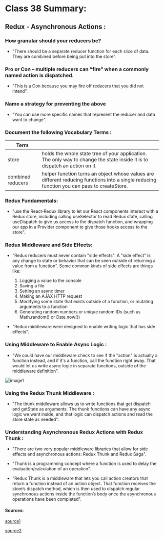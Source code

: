 # Class 38 Summary:

## Redux - Asynchronous Actions :

### How granular should your reducers be?

  * "There should be a separate reducer function for each slice of data. They are combined before being put into the store".

### Pro or Con – multiple reducers can “fire” when a commonly named action is dispatched.

  * "This is a Con because you may fire off reducers that you did not intend".

### Name a strategy for preventing the above
  
   * "You can use more specific names that represent the reducer and data want to change".


### Document the following Vocabulary Terms :  

| Term      |                                                   |
| -----------  | ----------------------------------------------------------------|
|store |holds the whole state tree of your application. The only way to change the state inside it is to dispatch an action on it. |
|combined reducers |helper function turns an object whose values are different reducing functions into a single reducing function you can pass to createStore. |

### Redux Fundamentals:
   * "use the React-Redux library to let our React components interact with a Redux store, including calling useSelector to read Redux state, calling useDispatch to give us access to the dispatch function, and wrapping our app in a Provider component to give those hooks access to the store".

### Redux Middleware and Side Effects:

  * "Redux reducers must never contain "side effects". A "side effect" is any change to state or behavior that can be seen outside of returning a value from a function". Some common kinds of side effects are things like:
     1. Logging a value to the console
     2. Saving a file
     3. Setting an async timer
     4. Making an AJAX HTTP request
     5. Modifying some state that exists outside of a function, or mutating arguments to a function
     6. Generating random numbers or unique random IDs (such as Math.random() or Date.now())

  * "Redux middleware were designed to enable writing logic that has side effects".

### Using Middleware to Enable Async Logic :

  * "We could have our middleware check to see if the "action" is actually a function instead, and if it's a function, call the function right away. That would let us write async logic in separate functions, outside of the middleware definition".

![image1](https://redux.js.org/assets/images/ReduxAsyncDataFlowDiagram-d97ff38a0f4da0f327163170ccc13e80.gif)

### Using the Redux Thunk Middleware :

  * "The thunk middleware allows us to write functions that get dispatch and getState as arguments. The thunk functions can have any async logic we want inside, and that logic can dispatch actions and read the store state as needed".

### Understanding Asynchronous Redux Actions with Redux Thunk :

  * "There are two very popular middleware libraries that allow for side effects and asynchronous actions: Redux Thunk and Redux Saga".

  * "Thunk is a programming concept where a function is used to delay the evaluation/calculation of an operation".

  * "Redux Thunk is a middleware that lets you call action creators that return a function instead of an action object. That function receives the store’s dispatch method, which is then used to dispatch regular synchronous actions inside the function’s body once the asynchronous operations have been completed".


#### Sources:
[source1](https://redux.js.org/tutorials/fundamentals/part-6-async-logic)

[source2](https://www.digitalocean.com/community/tutorials/redux-redux-thunk)

